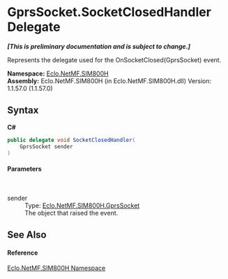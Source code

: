 # GprsSocket.SocketClosedHandler Delegate
 _**\[This is preliminary documentation and is subject to change.\]**_

Represents the delegate used for the OnSocketClosed(GprsSocket) event.

**Namespace:**&nbsp;<a href="N_Eclo_NetMF_SIM800H">Eclo.NetMF.SIM800H</a><br />**Assembly:**&nbsp;Eclo.NetMF.SIM800H (in Eclo.NetMF.SIM800H.dll) Version: 1.1.57.0 (1.1.57.0)

## Syntax

**C#**<br />
``` C#
public delegate void SocketClosedHandler(
	GprsSocket sender
)
```


#### Parameters
&nbsp;<dl><dt>sender</dt><dd>Type: <a href="T_Eclo_NetMF_SIM800H_GprsSocket">Eclo.NetMF.SIM800H.GprsSocket</a><br />The object that raised the event.</dd></dl>

## See Also


#### Reference
<a href="N_Eclo_NetMF_SIM800H">Eclo.NetMF.SIM800H Namespace</a><br />